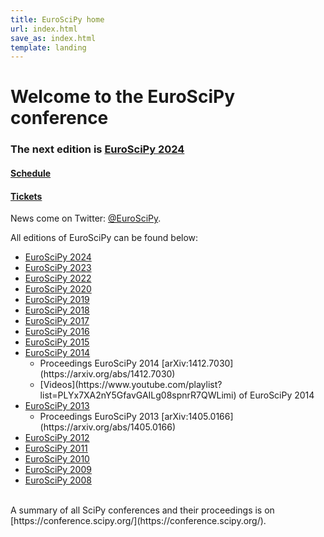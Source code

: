 ```yaml
---
title: EuroSciPy home
url: index.html
save_as: index.html
template: landing
---
```


# Welcome to the EuroSciPy conference

### The next edition is [EuroSciPy 2024](/2024/)

#### [Schedule](/2024/schedule.html)

#### [Tickets](/2024/tickets.html)

News come on Twitter: [@EuroSciPy](https://twitter.com/EuroSciPy).

All editions of EuroSciPy can be found below:

* [EuroSciPy 2024](/2024/)
* [EuroSciPy 2023](/2023/)
* [EuroSciPy 2022](/2022/)
* [EuroSciPy 2020](/2020/)
* [EuroSciPy 2019](https://www.euroscipy.org/2019/)
* [EuroSciPy 2018](https://www.euroscipy.org/2018/)
* [EuroSciPy 2017](https://www.euroscipy.org/2017/)
* [EuroSciPy 2016](https://www.euroscipy.org/2016/)
* [EuroSciPy 2015](https://www.euroscipy.org/2015/)
* [EuroSciPy 2014](https://www.euroscipy.org/2014/)
  <ul>
  <li>Proceedings EuroSciPy 2014 [arXiv:1412.7030](https://arxiv.org/abs/1412.7030)</li>
  <li>[Videos](https://www.youtube.com/playlist?list=PLYx7XA2nY5GfavGAILg08spnrR7QWLimi)
  of EuroSciPy 2014</li>
  </ul>
* [EuroSciPy 2013](https://www.euroscipy.org/2013/)
  <ul>
  <li>Proceedings EuroSciPy 2013 [arXiv:1405.0166](https://arxiv.org/abs/1405.0166)</li>
  </ul>
* [EuroSciPy 2012](http://archive.euroscipy.org/conference/euroscipy2012)
* [EuroSciPy 2011](http://archive.euroscipy.org/conference/euroscipy2011)
* [EuroSciPy 2010](http://archive.euroscipy.org/conference/euroscipy2010)
* [EuroSciPy 2009](http://archive.euroscipy.org/conference/euroscipy2009)
* [EuroSciPy 2008](http://archive.euroscipy.org/conference/euroscipy2008)

<br />
A summary of all SciPy conferences and their proceedings is on
[https://conference.scipy.org/](https://conference.scipy.org/).
